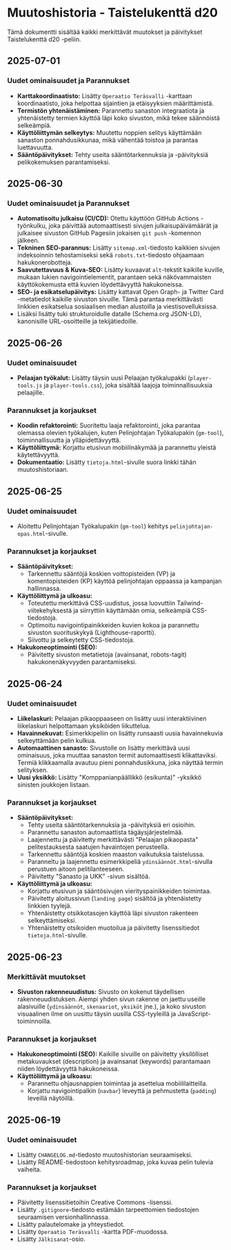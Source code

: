 # Muutoshistoria - Taistelukenttä d20

Tämä dokumentti sisältää kaikki merkittävät muutokset ja päivitykset Taistelukenttä d20 -peliin.

## 2025-07-01

### Uudet ominaisuudet ja Parannukset

* **Karttakoordinaatisto:** Lisätty `Operaatio Teräsvalli` -karttaan koordinaatisto, joka helpottaa sijaintien ja etäisyyksien määrittämistä.
* **Termistön yhtenäistäminen:** Parannettu sanaston integraatiota ja yhtenäistetty termien käyttöä läpi koko sivuston, mikä tekee säännöistä selkeämpiä.
* **Käyttöliittymän selkeytys:** Muutettu noppien selitys käyttämään sanaston ponnahdusikkunaa, mikä vähentää toistoa ja parantaa luettavuutta.
* **Sääntöpäivitykset:** Tehty useita sääntötarkennuksia ja -päivityksiä pelikokemuksen parantamiseksi.

## 2025-06-30

### Uudet ominaisuudet ja Parannukset

* **Automatisoitu julkaisu (CI/CD):** Otettu käyttöön GitHub Actions -työnkulku, joka päivittää automaattisesti sivujen julkaisupäivämäärät ja julkaisee sivuston GitHub Pagesiin jokaisen `git push` -komennon jälkeen.
* **Tekninen SEO-parannus:** Lisätty `sitemap.xml`-tiedosto kaikkien sivujen indeksoinnin tehostamiseksi sekä `robots.txt`-tiedosto ohjaamaan hakukonerobotteja.
* **Saavutettavuus & Kuva-SEO:** Lisätty kuvaavat `alt`-tekstit kaikille kuville, mukaan lukien navigointielementit, parantaen sekä näkövammaisten käyttökokemusta että kuvien löydettävyyttä hakukoneissa.
* **SEO- ja esikatselupäivitys:** Lisätty kattavat Open Graph- ja Twitter Card -metatiedot kaikille sivuston sivuille. Tämä parantaa merkittävästi linkkien esikatselua sosiaalisen median alustoilla ja viestisovelluksissa.
* Lisäksi lisätty tuki strukturoidulle datalle (Schema.org JSON-LD), kanonisille URL-osoitteille ja tekijätiedoille.

## 2025-06-26

### Uudet ominaisuudet

* **Pelaajan työkalut:** Lisätty täysin uusi Pelaajan työkalupakki (`player-tools.js` ja `player-tools.css`), joka sisältää laajoja toiminnallisuuksia pelaajille.

### Parannukset ja korjaukset

* **Koodin refaktorointi:** Suoritettu laaja refaktorointi, joka parantaa olemassa olevien työkalujen, kuten Pelinjohtajan Työkalupakin (`gm-tool`), toiminnallisuutta ja ylläpidettävyyttä.
* **Käyttöliittymä:** Korjattu etusivun mobiilinäkymää ja parannettu yleistä käytettävyyttä.
* **Dokumentaatio:** Lisätty `tietoja.html`-sivulle suora linkki tähän muutoshistoriaan.

## 2025-06-25

### Uudet ominaisuudet

* Aloitettu Pelinjohtajan Työkalupakin (`gm-tool`) kehitys `pelinjohtajan-opas.html`-sivulle.

### Parannukset ja korjaukset

* **Sääntöpäivitykset:**
  * Tarkennettu sääntöjä koskien voittopisteiden (VP) ja komentopisteiden (KP) käyttöä pelinjohtajan oppaassa ja kampanjan hallinnassa.
* **Käyttöliittymä ja ulkoasu:**
  * Toteutettu merkittävä CSS-uudistus, jossa luovuttiin Tailwind-viitekehyksestä ja siirryttiin käyttämään omia, selkeämpiä CSS-tiedostoja.
  * Optimoitu navigointipainikkeiden kuvien kokoa ja parannettu sivuston suorituskykyä (Lighthouse-raportti).
  * Siivottu ja selkeytetty CSS-tiedostoja.
* **Hakukoneoptimointi (SEO):**
  * Päivitetty sivuston metatietoja (avainsanat, robots-tagit) hakukonenäkyvyyden parantamiseksi.

## 2025-06-24

### Uudet ominaisuudet

* **Liikelaskuri:** Pelaajan pikaoppaaseen on lisätty uusi interaktiivinen liikelaskuri helpottamaan yksiköiden liikuttelua.
* **Havainnekuvat:** Esimerkkipeliin on lisätty runsaasti uusia havainnekuvia selkeyttämään pelin kulkua.
* **Automaattinen sanasto:** Sivustolle on lisätty merkittävä uusi ominaisuus, joka muuttaa sanaston termit automaattisesti klikattaviksi. Termiä klikkaamalla avautuu pieni ponnahdusikkuna, joka näyttää termin selityksen.
* **Uusi yksikkö:** Lisätty "Komppanianpäällikkö (esikunta)" -yksikkö sinisten joukkojen listaan.

### Parannukset ja korjaukset

* **Sääntöpäivitykset:**
  * Tehty useita sääntötarkennuksia ja -päivityksiä eri osioihin.
  * Parannettu sanaston automaattista tägäysjärjestelmää.
  * Laajennettu ja päivitetty merkittävästi "Pelaajan pikaopasta" pelitestauksesta saatujen havaintojen perusteella.
  * Tarkennettu sääntöjä koskien maaston vaikutuksia taistelussa.
  * Paranneltu ja laajennettu esimerkkipeliä `ydinsäännöt.html`-sivulla perustuen aitoon pelitilanteeseen.
  * Päivitetty "Sanasto ja UKK" -sivun sisältöä.
* **Käyttöliittymä ja ulkoasu:**
  * Korjattu etusivun ja sääntösivujen vierityspainikkeiden toimintaa.
  * Päivitetty aloitussivun (`landing page`) sisältöä ja yhtenäistetty linkkien tyylejä.
  * Yhtenäistetty otsikkotasojen käyttöä läpi sivuston rakenteen selkeyttämiseksi.
  * Yhtenäistetty otsikoiden muotoilua ja päivitetty lisenssitiedot `tietoja.html`-sivulle.

## 2025-06-23

### Merkittävät muutokset

* **Sivuston rakenneuudistus:** Sivusto on kokenut täydellisen rakenneuudistuksen. Aiempi yhden sivun rakenne on jaettu useille alasivuille (`ydinsäännöt`, `skenaariot`, `yksiköt` jne.), ja koko sivuston visuaalinen ilme on uusittu täysin uusilla CSS-tyyleillä ja JavaScript-toiminnoilla.

### Parannukset ja korjaukset

* **Hakukoneoptimointi (SEO):** Kaikille sivuille on päivitetty yksilölliset metakuvaukset (description) ja avainsanat (keywords) parantamaan niiden löydettävyyttä hakukoneissa.
* **Käyttöliittymä ja ulkoasu:**
  * Parannettu ohjausnappien toimintaa ja asettelua mobiililaitteilla.
  * Korjattu navigointipalkin (`navbar`) leveyttä ja pehmustetta (`padding`) leveillä näytöillä.

## 2025-06-19

### Uudet ominaisuudet

* Lisätty `CHANGELOG.md`-tiedosto muutoshistorian seuraamiseksi.
* Lisätty README-tiedostoon kehitysroadmap, joka kuvaa pelin tulevia vaiheita.

### Parannukset ja korjaukset

* Päivitetty lisenssitietoihin Creative Commons -lisenssi.
* Lisätty `.gitignore`-tiedosto estämään tarpeettomien tiedostojen seuraamisen versionhallinnassa.
* Lisätty palautelomake ja yhteystiedot.
* Lisätty `Operaatio Teräsvalli` -kartta PDF-muodossa.
* Lisätty `Jälkisanat`-osio.
